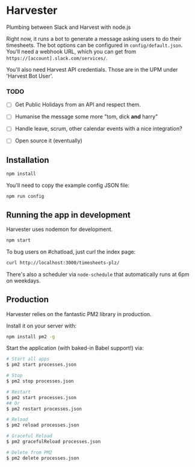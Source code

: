 # Harvester

Plumbing between Slack and Harvest with node.js

Right now, it runs a bot to generate a message asking users to do their timesheets.
The bot options can be configured in `config/default.json`. You'll need a webhook
URL, which you can get from `https://[account].slack.com/services/`.

You'll also need Harvest API credentials. Those are in the UPM under 'Harvest Bot User'.


### TODO
* [ ] Get Public Holidays from an API and respect them.
* [ ] Humanise the message some more "tom, dick __and__ harry"
* [ ] Handle leave, scrum, other calendar events with a nice integration?
* [ ] Open source it (eventually)


## Installation

```bash
npm install
```

You'll need to copy the example config JSON file:

```
npm run config
```

## Running the app in development

Harvester uses nodemon for development.

```bash
npm start
```

To bug users on #chatload, just curl the index page:

```bash
curl http://localhost:3000/timesheets-plz/
```

There's also a scheduler via `node-schedule` that automatically runs at
6pm on weekdays.


## Production
Harvester relies on the fantastic PM2 library in production.

Install it on your server with:

```bash
npm install pm2 -g
```

Start the application (with baked-in Babel support!) via:


```bash
# Start all apps
$ pm2 start processes.json

# Stop
$ pm2 stop processes.json

# Restart
$ pm2 start processes.json
## Or
$ pm2 restart processes.json

# Reload
$ pm2 reload processes.json

# Graceful Reload
$ pm2 gracefulReload processes.json

# Delete from PM2
$ pm2 delete processes.json

```
